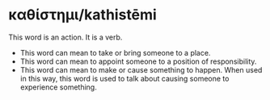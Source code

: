 # καθίστημι/kathistēmi

This word is an action. It is a verb.

* This word can mean to take or bring someone to a place.
* This word can mean to appoint someone to a position of responsibility.
* This word can mean to make or cause something to happen. When used in this way, this word is used to talk about causing someone to experience something.
